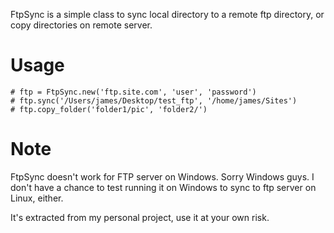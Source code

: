 FtpSync is a simple class to sync local directory to a remote ftp directory, or copy directories on remote server.

Usage
===========

	# ftp = FtpSync.new('ftp.site.com', 'user', 'password')
	# ftp.sync('/Users/james/Desktop/test_ftp', '/home/james/Sites')
	# ftp.copy_folder('folder1/pic', 'folder2/')
	
Note
===========

FtpSync doesn't work for FTP server on Windows. Sorry Windows guys. I don't have a chance to test running it on Windows to sync to ftp server on Linux, either.

It's extracted from my personal project, use it at your own risk.
